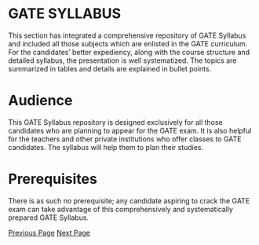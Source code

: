 # GATE SYLLABUS
This section has integrated a comprehensive repository of GATE Syllabus and included all those subjects which are enlisted in the GATE curriculum. For the candidates’ better expediency, along with the course structure and detailed syllabus, the presentation is well systematized. The topics are summarized in tables and details are explained in bullet points.

# Audience
This GATE Syllabus repository is designed exclusively for all those candidates who are planning to appear for the GATE exam. It is also helpful for the teachers and other private institutions who offer classes to GATE candidates. The syllabus will help them to plan their studies.

# Prerequisites
There is as such no prerequisite; any candidate aspiring to crack the GATE exam can take advantage of this comprehensively and systematically prepared GATE Syllabus.


[Previous Page](../gate_syllabus/index.md) [Next Page](../gate_syllabus/gate_general_aptitude_syllabus.md) 
